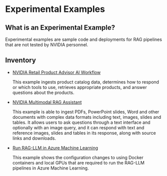 <!--
  SPDX-FileCopyrightText: Copyright (c) 2023 NVIDIA CORPORATION & AFFILIATES. All rights reserved.
  SPDX-License-Identifier: Apache-2.0

  Licensed under the Apache License, Version 2.0 (the "License");
  you may not use this file except in compliance with the License.
  You may obtain a copy of the License at

  http://www.apache.org/licenses/LICENSE-2.0

  Unless required by applicable law or agreed to in writing, software
  distributed under the License is distributed on an "AS IS" BASIS,
  WITHOUT WARRANTIES OR CONDITIONS OF ANY KIND, either express or implied.
  See the License for the specific language governing permissions and
  limitations under the License.
-->

# Experimental Examples

## What is an Experimental Example?

Experimental examples are sample code and deployments for RAG pipelines that are not tested by NVIDIA personnel.

## Inventory

* [NVIDIA Retail Product Advisor AI Workflow](./product-advisor)

  This example ingests product catalog data, determines how to respond or which tools to use, retrieves appropriate products, and answer questions about the products.

* [NVIDIA Multimodal RAG Assistant](./multimodal_assistant)

  This example is able to ingest PDFs, PowerPoint slides, Word and other documents with complex data formats including text, images, slides and tables. It allows users to ask questions through a text interface and optionally with an image query, and it can respond with text and reference images, slides and tables in its response, along with source links and downloads.

* [Run RAG-LLM in Azure Machine Learning](./AzureML)

  This example shows the configuration changes to using Docker containers and local GPUs that are required
  to run the RAG-LLM pipelines in Azure Machine Learning.


